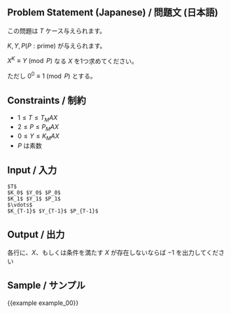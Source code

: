 Problem Statement (Japanese) / 問題文 (日本語)
---------

この問題は $T$ ケース与えられます。

$K, Y, P(P: \textrm{prime})$ が与えられます。

$X^K \equiv Y \pmod{P}$ なる $X$ を1つ求めてください。

ただし $0^0\equiv 1 \pmod{P}$ とする。

Constraints / 制約
---------

- $1 \leq T \leq {{T_MAX}}$
- $2 \leq P \leq {{P_MAX}}$
- $0 \leq Y \leq {{K_MAX}}$
- $P$ は素数

Input / 入力
---------

```
$T$
$K_0$ $Y_0$ $P_0$
$K_1$ $Y_1$ $P_1$
$\vdots$
$K_{T-1}$ $Y_{T-1}$ $P_{T-1}$
```

Output / 出力
---------

各行に、$X$、もしくは条件を満たす $X$ が存在しないならば $-1$ を出力してください

Sample / サンプル
---------

{{example example_00}}
